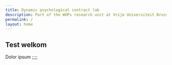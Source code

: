```yaml
---
title: Dynamic psychological contract lab
description: Part of the WOPs research unit at Vrije Universiteit Brussel
permalink: /
layout: home
---
```


## Test welkom

Dolor ipsum ;;;;


